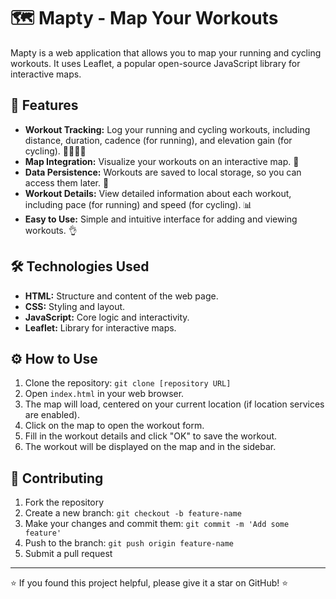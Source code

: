 # 🗺️ Mapty - Map Your Workouts

Mapty is a web application that allows you to map your running and cycling workouts.  It uses Leaflet, a popular open-source JavaScript library for interactive maps.

## 🚀 Features

*   **Workout Tracking:** Log your running and cycling workouts, including distance, duration, cadence (for running), and elevation gain (for cycling). 🏃‍♀️🚴‍♂️
*   **Map Integration:** Visualize your workouts on an interactive map. 📍
*   **Data Persistence:** Workouts are saved to local storage, so you can access them later. 💾
*   **Workout Details:** View detailed information about each workout, including pace (for running) and speed (for cycling). 📊
*   **Easy to Use:** Simple and intuitive interface for adding and viewing workouts. 👌

## 🛠️ Technologies Used

*   **HTML:** Structure and content of the web page.
*   **CSS:** Styling and layout.
*   **JavaScript:** Core logic and interactivity.
*   **Leaflet:**  Library for interactive maps.

## ⚙️ How to Use

1.  Clone the repository: `git clone [repository URL]`
2.  Open `index.html` in your web browser.
3.  The map will load, centered on your current location (if location services are enabled).
4.  Click on the map to open the workout form.
5.  Fill in the workout details and click "OK" to save the workout.
6.  The workout will be displayed on the map and in the sidebar.

## 🤝 Contributing

1. Fork the repository
2. Create a new branch: `git checkout -b feature-name`
3. Make your changes and commit them: `git commit -m 'Add some feature'`
4. Push to the branch: `git push origin feature-name`
5. Submit a pull request


---

⭐️ If you found this project helpful, please give it a star on GitHub! ⭐️
